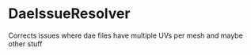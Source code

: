 # DaeIssueResolver
Corrects issues where dae files have multiple UVs per mesh and maybe other stuff
